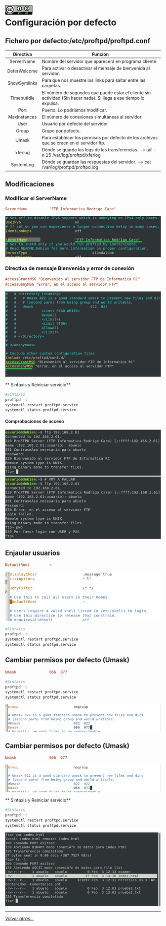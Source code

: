 <img src="../../imagenes/MI-LICENCIA88x31.png" style="float: left; margin-right: 10px;" />

# Configuración por defecto

## Fichero por defecto:/etc/proftpd/proftpd.conf


|Directiva  |Función  |
|:---------:|---------|
|ServerName|Nombre del servidor que aparecerá en programa cliente.|
|DeferWelcome|Para activar o desactivar el mensaje de bienvenida al servidor.|
|ShowSymlinks|Para que nos muestre los links para saltar entre las carpetas.|
|TimeoutIdle|El número de segundos que puede estar el cliente sin actividad (Sin hacer nada). Si llega a ese tiempo lo expulsa.|
|Port|Puerto. Lo podríamos modificar.|
|MaxInstances|El número de conexiones simultáneas al servidor.|
|User|Usuario por defecto del servidor|
|Group|Grupo por defecto.|
|Umask|Para establecer los permisos por defecto de los archivos que se creen en el servidor ftp.|
|xferlog|Dónde se guarda los logs de las transferencias. --> tail -n 15 /var/log/proftpd/xferlog|
|SystemLog|Dónde se guardan las respuestas del servidor. --> cat /var/log/proftpd/proftpd.log|

## Modificaciones
### Modificar el ServerName

```conf
ServerName			"FTP Informatica Rodrigo Caro"
```

![ftpfotos](../../imagenes/directivaNombreServidor.jpg)

### Directiva de mensaje Bienvenida y error de conexión

```conf
AccessGrantMSG "Bienvenido al servidor FTP de Informatica RC"
AccessDenyMSG "Error, en el acceso al servidor FTP"
```

![ftpfotos](../../imagenes/mensajesAccesoAlServidor.jpg)

** Sintaxis y Reiniciar servicio**

```bash
#Sintaxis
proftpd -t
systemctl restart proftpd.service
systemctl status proftpd.service
```

#### Comprobaciones de acceso

![ftpfotos](../../imagenes/mensajeBienvenida.jpg)
![ftpfotos](../../imagenes/mensajeError.jpg)

## Enjaular usuarios

```conf
DefaultRoot			~
```
![ftpfotos](../../imagenes/enjaularUsuarios.jpg)

```bash
#Sintaxis
proftpd -t
systemctl restart proftpd.service
systemctl status proftpd.service
```

## Cambiar permisos por defecto (Umask)

```conf
Umask				066  077
```

```bash
#Sintaxis
proftpd -t
systemctl restart proftpd.service
systemctl status proftpd.service
```

![ftpfotos](../../imagenes/umask.jpg)

## Cambiar permisos por defecto (Umask)

```conf
Umask				066  077
```

![ftpfotos](../../imagenes/umask.jpg)

** Sintaxis y Reiniciar servicio**

```bash
#Sintaxis
proftpd -t
systemctl restart proftpd.service
systemctl status proftpd.service
```

![ftpfotos](../../imagenes/pruebasPermisos.jpg)

_________________________________________________
*[Volver atrás...](../../README.md)*